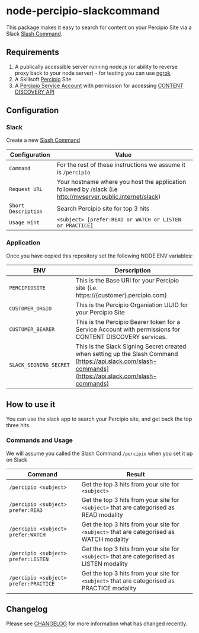 # node-percipio-slackcommand

This package makes it easy to search for content on your Percipio Site via a Slack [Slash Command](https://api.slack.com/slash-commands).

## Requirements

1. A publically accessible server running node.js (or ability to reverse proxy back to your node server) - for testing you can use [ngrok](https://ngrok.com/)
1. A Skillsoft [Percipio](https://www.skillsoft.com/platform-solution/percipio/) Site
1. A [Percipio Service Account](https://documentation.skillsoft.com/en_us/pes/3_services/service_accounts/pes_service_accounts.htm) with permission for accessing [CONTENT DISCOVERY API](https://documentation.skillsoft.com/en_us/pes/2_understanding_percipio/rest_api/pes_rest_api.htm)

## Configuration

### Slack

Create a new [Slash Command](https://api.slack.com/slash-commands)

| Configuration       | Value                                                                                                       |
| ------------------- | ----------------------------------------------------------------------------------------------------------- |
| `Command`           | For the rest of these instructions we assume it is `/percipio`                                              |
| `Request URL`       | Your hostname where you host the application followed by /slack (i.e http://myserver.public.internet/slack) |
| `Short Description` | Search Percipio site for top 3 hits                                                                         |
| `Usage Hint`        | `<subject> [prefer:READ or WATCH or LISTEN or PRACTICE]`                                                    |

### Application

Once you have copied this repository set the following NODE ENV variables:

| ENV | Derscription |
| --- | --- |
| `PERCIPIOSITE` | This is the Base URI for your Percipio site (i.e. https://{customer}.percipio.com) |
| `CUSTOMER_ORGID` | This is the Percipio Organiation UUID for your Percipio Site |
| `CUSTOMER_BEARER` | This is the Percipio Bearer token for a Service Account with permissions for CONTENT DISCOVERY services. |
| `SLACK_SIGNING_SECRET` | This is the Slack Signing Secret created when setting up the Slash Command [https://api.slack.com/slash-commands](https://api.slack.com/slash-commands) |

## How to use it

You can use the slack app to search your Percipio site, and get back the top three hits.

### Commands and Usage

We will assume you called the Slash Command `/percipio` when you set it up on Slack

| Command                               | Result                                                                                      |
| ------------------------------------- | ------------------------------------------------------------------------------------------- |
| `/percipio <subject>`                 | Get the top 3 hits from your site for `<subject>`                                           |
| `/percipio <subject> prefer:READ`     | Get the top 3 hits from your site for `<subject>` that are categorised as READ modality     |
| `/percipio <subject> prefer:WATCH`    | Get the top 3 hits from your site for `<subject>` that are categorised as WATCH modality    |
| `/percipio <subject> prefer:LISTEN`   | Get the top 3 hits from your site for `<subject>` that are categorised as LISTEN modality   |
| `/percipio <subject> prefer:PRACTICE` | Get the top 3 hits from your site for `<subject>` that are categorised as PRACTICE modality |

## Changelog

Please see [CHANGELOG](CHANGELOG.md) for more information what has changed recently.
